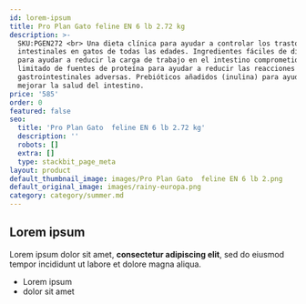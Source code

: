 ```yaml
---
id: lorem-ipsum
title: Pro Plan Gato feline EN 6 lb 2.72 kg
description: >-
  SKU:PGEN272 <br> Una dieta clínica para ayudar a controlar los trastornos
  intestinales en gatos de todas las edades. Ingredientes fáciles de digerir
  para ayudar a reducir la carga de trabajo en el intestino comprometido. Número
  limitado de fuentes de proteína para ayudar a reducir las reacciones
  gastrointestinales adversas. Prebióticos añadidos (inulina) para ayudar a
  mejorar la salud del intestino.
price: '585'
order: 0
featured: false
seo:
  title: 'Pro Plan Gato  feline EN 6 lb 2.72 kg'
  description: ''
  robots: []
  extra: []
  type: stackbit_page_meta
layout: product
default_thumbnail_image: images/Pro Plan Gato  feline EN 6 lb 2.png
default_original_image: images/rainy-europa.png
category: category/summer.md
---
```

## Lorem ipsum

Lorem ipsum dolor sit amet, **consectetur adipiscing elit**, sed do eiusmod tempor incididunt ut labore et dolore magna aliqua.

- Lorem ipsum
- dolor sit amet